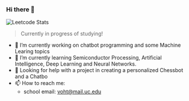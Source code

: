 ### Hi there 👋

<!--
**HVoTM/HVoTM** is a ✨ _special_ ✨ repository because its `README.md` (this file) appears on your GitHub profile.

Here are some ideas to get you started:

- 🔭 I’m currently working on ...
- 🌱 I’m currently learning ...
- 👯 I’m looking to collaborate on ...
- 🤔 I’m looking for help with ...
- 💬 Ask me about ...
- 📫 How to reach me: ...
- 😄 Pronouns: ...
- ⚡ Fun fact: ...
-->
![Leetcode Stats](https://leetcard.jacoblin.cool/ZnZai?theme=nord&font=Varta)
> Currently in progress of studying!
- 🔭 I’m currently working on chatbot programming and some Machine Learing topics
- 🌱 I’m currently learning Semiconductor Processing, Artificial Intelligence, Deep Learning and Neural Networks.
- 🤔 Looking for help with a project in creating a personalized Chessbot and a Chatbo
- 📫 How to reach me: 
    + school email: voht@mail.uc.edu



